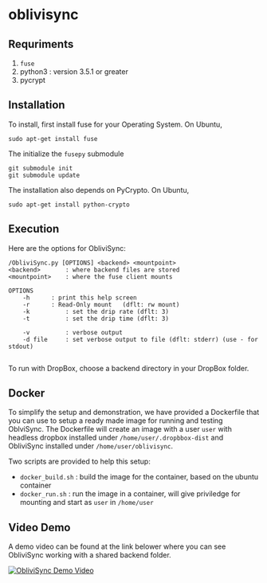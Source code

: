 # oblivisync

## Requriments

 1. `fuse` 
 2. python3 : version 3.5.1 or greater 
 3. pycrypt
 
## Installation

To install, first install fuse for your Operating System. On Ubuntu,
```
sudo apt-get install fuse
```

The initialize the `fusepy` submodule

```
git submodule init
git submodule update
```

The installation also depends on PyCrypto. On Ubuntu,

```
sudo apt-get install python-crypto
```

## Execution

Here are the options for ObliviSync:

```
/ObliviSync.py [OPTIONS] <backend> <mountpoint>
<backend>       : where backend files are stored
<mountpoint>	: where the fuse client mounts

OPTIONS
    -h		: print this help screen
    -r 		: Read-Only mount   (dflt: rw mount)
    -k      	: set the drip rate (dflt: 3)
    -t          : set the drip time (dflt: 3)

    -v      	: verbose output
    -d file     : set verbose output to file (dflt: stderr) (use - for stdout)
	
```

To run with DropBox, choose a backend directory in your DropBox folder.



## Docker

To simplify the setup and demonstration, we have provided a Dockerfile
that you can use to setup a ready made image for running and testing
OblviSync. The Dockerfile will create an image with a user `user` with
headless dropbox installed under `/home/user/.dropbbox-dist` and
ObliviSync installed under `/home/user/oblivisync`.

Two scripts are provided to help this setup:

  - `docker_build.sh` : build the image for the container, based on the ubuntu container
  - `docker_run.sh` : run the image in a container, will give priviledge for mounting and start as `user` in `/home/user` 

## Video Demo

A demo video can be found at the link belower where you can see ObliviSync working
with a shared backend folder. 

[![ObliviSync Demo Video](http://img.youtube.com/vi/-MYgtts_sO8/0.jpg)](http://www.youtube.com/watch?v=-MYgtts_sO8)

